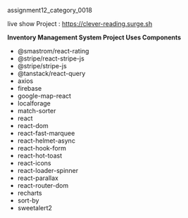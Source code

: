  assignment12_category_0018

live show Project : https://clever-reading.surge.sh

<b>Inventory Management System Project Uses Components</b>
- @smastrom/react-rating
- @stripe/react-stripe-js
- @stripe/stripe-js
- @tanstack/react-query
- axios
- firebase
- google-map-react
- localforage
- match-sorter
- react
- react-dom
- react-fast-marquee
- react-helmet-async
- react-hook-form
- react-hot-toast
- react-icons
- react-loader-spinner
- react-parallax
- react-router-dom
- recharts
- sort-by
- sweetalert2